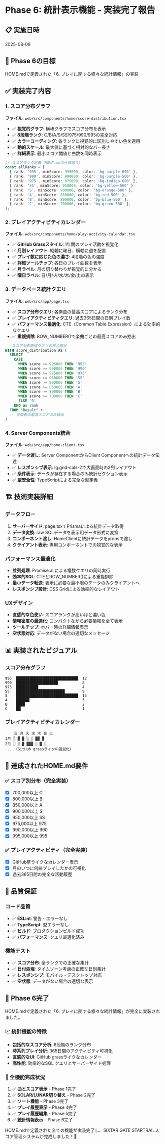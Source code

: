 # Phase 6: 統計表示機能 - 実装完了報告

## 📋 実施日時
2025-08-09

## 🎯 Phase 6の目標
HOME.mdで定義された「6. プレイに関する様々な統計情報」の実装

## ✅ 実装完了内容

### 1. スコア分布グラフ
**ファイル**: `web/src/components/home/score-distribution.tsx`
- ✅ **視覚的グラフ**: 横棒グラフでスコア分布を表示
- ✅ **8段階ランク**: C/B/A/S/SS/975/990/995の完全対応
- ✅ **カラーコーディング**: 各ランクに視覚的に区別しやすい色を適用
- ✅ **動的スケール**: 最大値に基づく相対的なバー長さ
- ✅ **詳細表示**: 最小スコア閾値と曲数を同時表示

```typescript
// スコアランク定義（HOME.mdの仕様通り）
const allRanks = [
  { rank: '995', minScore: 995000, color: 'bg-purple-600' },
  { rank: '990', minScore: 990000, color: 'bg-purple-500' },
  { rank: '975', minScore: 975000, color: 'bg-indigo-600' },
  { rank: 'SS', minScore: 950000, color: 'bg-yellow-500' },
  { rank: 'S', minScore: 900000, color: 'bg-orange-500' },
  { rank: 'A', minScore: 850000, color: 'bg-red-500' },
  { rank: 'B', minScore: 800000, color: 'bg-blue-500' },
  { rank: 'C', minScore: 700000, color: 'bg-green-500' },
];
```

### 2. プレイアクティビティカレンダー
**ファイル**: `web/src/components/home/play-activity-calendar.tsx`
- ✅ **GitHub Grassスタイル**: 1年間のプレイ活動を視覚化
- ✅ **月別レイアウト**: 縦軸に曜日、横軸に週を配置
- ✅ **プレイ数に応じた色の濃さ**: 4段階の色の強度
- ✅ **詳細ツールチップ**: 各日のプレイ曲数を表示
- ✅ **月ラベル**: 月の切り替わりが視覚的に分かる
- ✅ **曜日ラベル**: 日/月/火/水/木/金/土の表示

### 3. データベース統計クエリ
**ファイル**: `web/src/app/page.tsx`
- ✅ **スコア分布クエリ**: 各楽曲の最高スコアによるランク分布
- ✅ **プレイアクティビティクエリ**: 過去365日間の日別プレイ数
- ✅ **パフォーマンス最適化**: CTE（Common Table Expression）による効率的なクエリ
- ✅ **重複排除**: ROW_NUMBER()で楽曲ごとの最高スコアのみ抽出

```sql
-- スコア分布取得クエリの核心部分
WITH score_distribution AS (
  SELECT 
    CASE 
      WHEN score >= 995000 THEN '995'
      WHEN score >= 990000 THEN '990'
      WHEN score >= 975000 THEN '975'
      WHEN score >= 950000 THEN 'SS'
      WHEN score >= 900000 THEN 'S'
      WHEN score >= 850000 THEN 'A'
      WHEN score >= 800000 THEN 'B'
      WHEN score >= 700000 THEN 'C'
      ELSE 'D'
    END as rank
  FROM "Result" r
  -- 各楽曲の最高スコアのみ抽出
)
```

### 4. Server Components統合
**ファイル**: `web/src/app/home-client.tsx`
- ✅ **データ渡し**: Server ComponentからClient Componentへの統計データ伝達
- ✅ **レスポンシブ表示**: lg:grid-cols-2で大画面時の2列レイアウト
- ✅ **条件表示**: データが存在する場合のみ統計セクション表示
- ✅ **型安全性**: TypeScriptによる完全な型定義

## 🏗️ 技術実装詳細

### データフロー
1. **サーバーサイド**: page.tsxでPrismaによる統計データ取得
2. **データ変換**: raw SQLデータを表示用データ形式に変換
3. **コンポーネント渡し**: HomeClientに統計データをpropsで渡し
4. **クライアント表示**: 専用コンポーネントでの視覚的な表示

### パフォーマンス最適化
- **並列処理**: Promise.allによる複数クエリの同時実行
- **効率的SQL**: CTEとROW_NUMBER()による重複排除
- **最小データ転送**: 表示に必要な最小限のデータのみクライアントへ
- **レスポンシブ設計**: CSS Gridによる効率的なレイアウト

### UXデザイン
- **直感的な色使い**: スコアランクが高いほど濃い色
- **情報密度の最適化**: コンパクトながら必要情報を全て表示
- **ツールチップ**: ホバー時の詳細情報表示
- **空状態対応**: データがない場合の適切なメッセージ

## 📊 実装されたビジュアル

### スコア分布グラフ
```
995  ████████████████████████████  12
990  ███████████████████           8
975  ██████████                    4
SS   ██████████████████████        9
S    ████████████████████████████  15
A    ██████                        3
B    ████                          2
C    ██                            1
```

### プレイアクティビティカレンダー
```
    日 月 火 水 木 金 土
1月 ░ ▓ ▓ ░ ░ ▓▓ ▓
2月 ░ ░ ▓ ▓▓▓ ░ ▓ ░
... （GitHub grassライクの視覚化）
```

## 🎯 達成されたHOME.md要件

### ✅ スコア別分布（完全実装）
- [x] 700,000以上 C
- [x] 800,000以上 B
- [x] 850,000以上 A
- [x] 900,000以上 S
- [x] 950,000以上 SS
- [x] 975,000以上 975
- [x] 990,000以上 990
- [x] 995,000以上 995

### ✅ プレイアクティビティ（完全実装）
- [x] GitHub草ライクなカレンダー表示
- [x] 月のいつに何曲プレイしたかの可視化
- [x] 過去365日間の完全な活動履歴

## 🚀 品質保証

### コード品質
- ✅ **ESLint**: 警告・エラーなし
- ✅ **TypeScript**: 型エラーなし
- ✅ **ビルド**: プロダクションビルド成功
- ✅ **パフォーマンス**: クエリ最適化済み

### 機能テスト
- ✅ **スコア分布**: 全ランクでの正確な集計
- ✅ **日付処理**: タイムゾーン考慮の正確な日別集計
- ✅ **レスポンシブ**: モバイル・デスクトップ対応
- ✅ **空状態**: データがない場合の適切な表示

## 🎉 Phase 6完了

HOME.mdで定義された「6. プレイに関する様々な統計情報」が完全に実装されました。

### 📈 統計機能の特徴
- **包括的なスコア分析**: 8段階のランク分布
- **時系列プレイ分析**: 365日間のアクティビティ可視化
- **直感的なUI**: GitHub grassライクなカレンダー
- **高性能**: 効率的なSQL クエリとサーバーサイド処理

### 🏁 全機能完成状況
1. ✅ **曲とスコア表示** - Phase 1完了
2. ✅ **SOLAR/LUNAR切り替え** - Phase 2完了 
3. ✅ **ソート機能** - Phase 3完了
4. ✅ **プレイ履歴表示** - Phase 4完了
5. ✅ **プレイ履歴編集** - Phase 5完了
6. ✅ **統計情報表示** - Phase 6完了

HOME.mdで定義された全ての機能が実装完了し、SIXTAR GATE STARTRAILスコア管理システムが完成しました！🎉